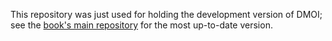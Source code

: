 This repository was just used for holding the development version of DMOI; see the [book's main repository](https://github.com/oscarlevin/discrete-book) for the most up-to-date version.
